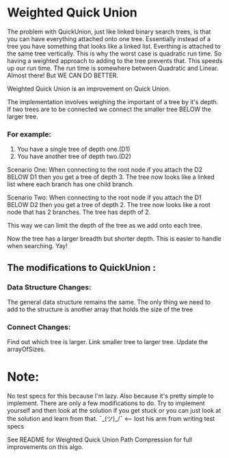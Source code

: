 # Weighted Quick Union

The problem with QuickUnion, just like linked binary search trees, is that you can have everything attached onto one tree. Essentially instead of a tree you have something that looks like a linked list. Everthing is attached to the same tree vertically. This is why the worst case is quadratic run time. So having a weighted approach to adding to the tree prevents that. This speeds up our run time. The run time is somewhere between Quadratic and Linear. Almost there! But WE CAN DO BETTER.

Weighted Quick Union is an improvement on Quick Union.

The implementation involves weighing the important of a tree by it's depth. If two trees are to be connected we connect the smaller tree BELOW the larger tree.

### For example:

1. You have a single tree of depth one.(D1)
2. You have another tree of depth two.(D2)

Scenario One:
When connecting to the root node if you attach the D2 BELOW D1 then you get a tree of depth 3. The tree now looks like a linked list where each branch has one child branch.

Scenario Two:
When connecting to the root node if you attach the D1 BELOW D2 then you get a tree of depth 2. The tree now looks like a root node that has 2 branches. The tree has depth of 2.

This way we can limit the depth of the tree as we add onto each tree.

Now the tree has a larger breadth but shorter depth. This is easier to handle when searching. Yay!

## The modifications to QuickUnion :

### Data Structure Changes:
The general data structure remains the same. The only thing we need to add to the structure is another array that holds the size of the tree

### Connect Changes:
Find out which tree is larger. Link smaller tree to larger tree. Update the arrayOfSizes.

# Note:
No test specs for this because I'm lazy. Also because it's pretty simple to implement. There are only a few modifications to do. Try to implement yourself and then look at the solution if you get stuck or you can just look at the solution and learn from that. ¯\_(ツ)_/¯ <-- lost his arm from writing test specs

See README for Weighted Quick Union Path Compression for full improvements on this algo.
